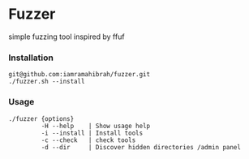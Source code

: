 # Fuzzer 
simple fuzzing tool inspired by ffuf 

### Installation
````
git@github.com:iamramahibrah/fuzzer.git
./fuzzer.sh --install
````
### Usage
````
./fuzzer {options}
         -H --help    | Show usage help
         -i --install | Install tools
         -c --check   | check tools
         -d --dir     | Discover hidden directories /admin panel 

````
